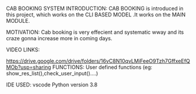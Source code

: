 CAB BOOKING SYSTEM
INTRODUCTION: 
CAB BOOKING is introduced in this project, which works on the CLI BASED MODEL .It works on the MAIN MODULE.



MOTIVATION:
Cab booking is very effecient and systematic wway and its craze gonna increase more in coming days.


VIDEO LINKS:

https://drive.google.com/drive/folders/16vC8N10qvLMiFeeO9Tzh7GffxeEfQMOb?usp=sharing
FUNCTIONS:
User defined functions
(eg: show_res_list(),check_user_input()....)
 
IDE  USED:
 vscode
Python version 3.8
